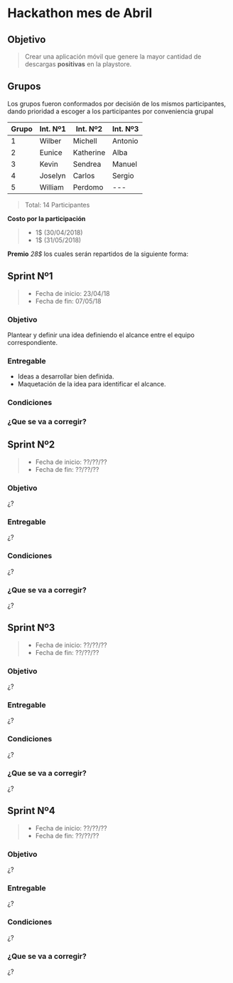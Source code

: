 # Hackathon mes de Abril


## Objetivo
>Crear una aplicación móvil que genere la mayor cantidad de descargas **positivas** en la playstore.


## Grupos
Los grupos fueron conformados por decisión de los mismos participantes, dando prioridad a escoger a los participantes por conveniencia grupal



|Grupo|Int. Nº1|Int. Nº2|Int. Nº3|
|-----|----|----|----|
|1|Wilber|Michell|Antonio|
|2|Eunice|Katherine|Alba|
|3|Kevin|Sendrea|Manuel|
|4|Joselyn|Carlos|Sergio|
|5|William|Perdomo|---|

>Total: 14 Participantes

**Costo por la participación**
 >- 1$ (30/04/2018)
 >- 1$ (31/05/2018)
 
 **Premio**
 *28$* los cuales serán repartidos de la siguiente forma:
 

## Sprint Nº1
> - Fecha de inicio: 23/04/18
> - Fecha de fin: 07/05/18

### Objetivo
Plantear y definir una idea definiendo el alcance entre el equipo correspondiente.

### Entregable

- Ideas a desarrollar bien definida.
- Maquetación de la idea para identificar el alcance.

### Condiciones
<Por definir>
  
### ¿Que se va a corregir?
<Por definir>

## Sprint Nº2
> - Fecha de inicio: ??/??/??
> - Fecha de fin: ??/??/??

### Objetivo
¿?
### Entregable
¿?
### Condiciones
¿?
### ¿Que se va a corregir?
¿?

## Sprint Nº3
> - Fecha de inicio: ??/??/??
> - Fecha de fin: ??/??/??

### Objetivo
¿?
### Entregable
¿?
### Condiciones
¿?
### ¿Que se va a corregir?
¿?

## Sprint Nº4
> - Fecha de inicio: ??/??/??
> - Fecha de fin: ??/??/??

### Objetivo
¿?
### Entregable
¿?
### Condiciones
¿?
### ¿Que se va a corregir?
¿?
